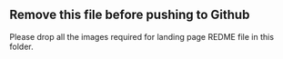 ## Remove this file before pushing to Github

Please drop all the images required for landing page REDME file in this folder.

